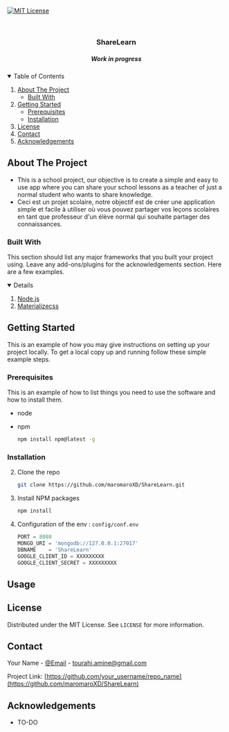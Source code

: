 <!--
*** Thanks for checking out the Best-README-Template. If you have a suggestion
*** that would make this better, please fork the repo and create a pull request
*** or simply open an issue with the tag "enhancement".
*** Thanks again! Now go create something AMAZING! :D
-->



<!-- PROJECT SHIELDS -->
<!--
*** I'm using markdown "reference style" links for readability.
*** Reference links are enclosed in brackets [ ] instead of parentheses ( ).
*** See the bottom of this document for the declaration of the reference variables
*** for contributors-url, forks-url, etc. This is an optional, concise syntax you may use.
*** https://www.markdownguide.org/basic-syntax/#reference-style-links
-->
[![MIT License][license-shield]][license-url]



<!-- PROJECT LOGO -->
<br />

  <h3 align="center">ShareLearn</h3>

  <h5 align="center">Work in progress</h5>

</p>



<!-- TABLE OF CONTENTS -->
<details open="open">
  <summary>Table of Contents</summary>
  <ol>
    <li>
      <a href="#about-the-project">About The Project</a>
      <ul>
        <li><a href="#built-with">Built With</a></li>
      </ul>
    </li>
    <li>
      <a href="#getting-started">Getting Started</a>
      <ul>
        <li><a href="#prerequisites">Prerequisites</a></li>
        <li><a href="#installation">Installation</a></li>
      </ul>
    </li>
    <li><a href="#license">License</a></li>
    <li><a href="#contact">Contact</a></li>
    <li><a href="#acknowledgements">Acknowledgements</a></li>
  </ol>
</details>




<!-- ABOUT THE PROJECT -->
## About The Project

* This is a school project, our objective is to create a simple and easy to use app where you can share your school lessons as a teacher of just a normal student who wants to share knowledge.
* Ceci est un projet scolaire, notre objectif est de créer une application simple et facile à utiliser où vous pouvez partager vos leçons scolaires en tant que professeur d'un élève normal qui souhaite partager des connaissances.

### Built With

This section should list any major frameworks that you built your project using. Leave any add-ons/plugins for the acknowledgements section. Here are a few examples.

<details open="open">
  <ol>
    <li>
      <a href="https://nodejs.org/en/">Node.js</a>
    </li>
    <li>
      <a href="https://materializecss.com/getting-started.html">Materializecss</a>
    </li>
  </ol>
</details>


<!-- GETTING STARTED -->

## Getting Started

This is an example of how you may give instructions on setting up your project locally.
To get a local copy up and running follow these simple example steps.

### Prerequisites

This is an example of how to list things you need to use the software and how to install them.
* node
  
* npm
  
  ```sh
  npm install npm@latest -g
  ```

### Installation

2. Clone the repo
   ```sh
   git clone https://github.com/maromaroXD/ShareLearn.git
   ```
3. Install NPM packages
   ```sh
   npm install
   ```
4. Configuration of the env  : `config/conf.env`
   ```js
   PORT = 8080
   MONGO_URI = 'mongodb://127.0.0.1:27017'
   DBNAME    = 'ShareLearn'
   GOOGLE_CLIENT_ID = XXXXXXXXX
   GOOGLE_CLIENT_SECRET = XXXXXXXXX
   ```



<!-- USAGE EXAMPLES -->

## Usage







<!-- LICENSE -->
## License

Distributed under the MIT License. See `LICENSE` for more information.



<!-- CONTACT -->

## Contact

Your Name - [@Email](https://twitter.com/your_username) - tourahi.amine@gmail.com

Project Link: [https://github.com/your_username/repo_name](https://github.com/maromaroXD/ShareLearn)



<!-- ACKNOWLEDGEMENTS -->
## Acknowledgements
* TO-DO





<!-- MARKDOWN LINKS & IMAGES -->
<!-- https://www.markdownguide.org/basic-syntax/#reference-style-links -->
[contributors-shield]: https://img.shields.io/github/contributors/othneildrew/Best-README-Template.svg?style=for-the-badge
[contributors-url]: https://github.com/othneildrew/Best-README-Template/graphs/contributors
[forks-shield]: https://img.shields.io/github/forks/othneildrew/Best-README-Template.svg?style=for-the-badge
[forks-url]: https://github.com/othneildrew/Best-README-Template/network/members
[stars-shield]: https://img.shields.io/github/stars/othneildrew/Best-README-Template.svg?style=for-the-badge
[stars-url]: https://github.com/othneildrew/Best-README-Template/stargazers
[issues-shield]: https://img.shields.io/github/issues/othneildrew/Best-README-Template.svg?style=for-the-badge
[issues-url]: https://github.com/othneildrew/Best-README-Template/issues
[license-shield]: https://img.shields.io/github/license/othneildrew/Best-README-Template.svg?style=for-the-badge
[license-url]: https://github.com/othneildrew/Best-README-Template/blob/master/LICENSE.txt
[linkedin-shield]: https://img.shields.io/badge/-LinkedIn-black.svg?style=for-the-badge&logo=linkedin&colorB=555
[linkedin-url]: https://linkedin.com/in/othneildrew
[product-screenshot]: images/screenshot.png